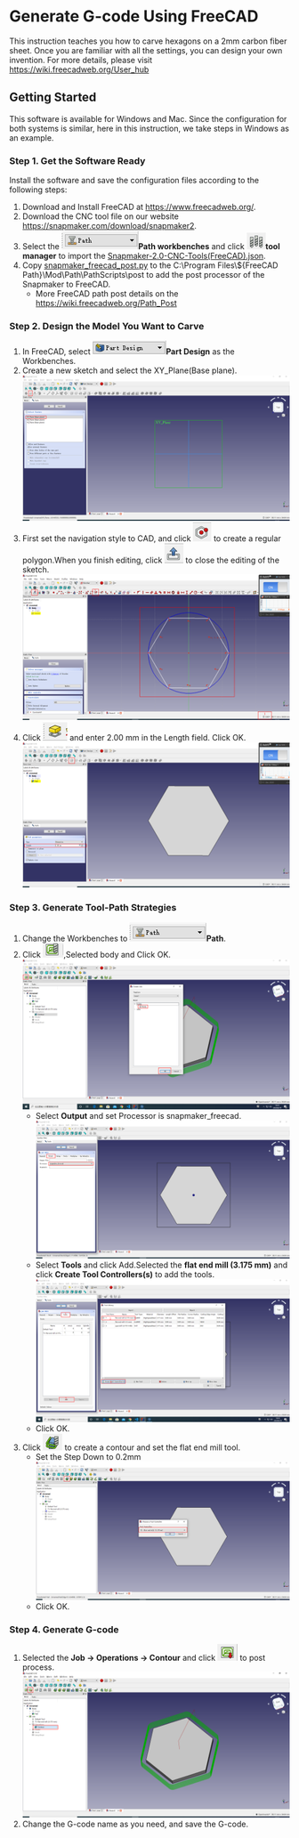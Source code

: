Generate G-code Using FreeCAD
===============
This instruction teaches you how to carve hexagons on a 2mm carbon fiber sheet. Once you are familiar with all the settings, you can design your own invention. For more details, please visit https://wiki.freecadweb.org/User_hub

## Getting Started

This software is available for Windows and Mac. Since the configuration for both systems is similar, here in this instruction, we take steps in Windows as an example.

### Step 1. Get the Software Ready

Install the software and save the configuration files according to the following steps:

1. Download and Install FreeCAD at https://www.freecadweb.org/.
2. Download the CNC tool file on our website https://snapmaker.com/download/snapmaker2.
3. Select the ![alt path](./image/path.png)**Path workbenches** and click ![alt tool](./image/tool.png)**tool manager** to import the [Snapmaker-2.0-CNC-Tools(FreeCAD).json](./Snapmaker-2.0-CNC-Tools(FreeCAD).json).
4. Copy [snapmaker_freecad_post.py](./snapmaker_freecad_post.py) to the C:\Program Files\\${FreeCAD Path}\Mod\Path\PathScripts\post to add the post processor of the Snapmaker to FreeCAD.
    - More FreeCAD path post details on the https://wiki.freecadweb.org/Path_Post

### Step 2. Design the Model You Want to Carve

1. In FreeCAD, select ![alt Part Design](./image/part.png)**Part Design** as the Workbenches.
2. Create a new sketch and select the XY_Plane(Base plane).
![alt new sketch](./image/new-sketch.png)
3. First set the navigation style to CAD, and click ![alt new sketch](./image/polygon.png) to create a regular polygon.When you finish editing, click  ![alt new sketch](./image/close.png) to close the editing of the sketch.
![alt new sketch](./image/regular.png)
4. Click ![alt new sketch](./image/pad.png) and enter 2.00 mm in the Length field. Click OK.
![alt new sketch](./image/body.png)

### Step 3. Generate Tool-Path Strategies
1. Change the Workbenches to ![alt path](./image/path.png)**Path**.
2. Click ![alt path](./image/i-path.png),Selected body and Click OK.
![alt path](./image/c-body.png) 
    - Select **Output** and set Processor is snapmaker_freecad. 
    ![alt path](./image/output.png)   
    - Select **Tools** and click Add.Selected the **flat end mill (3.175 mm)** and click **Create Tool Controllers(s)** to add the tools.
    ![alt path](./image/tools.png)
    - Click OK.
3. Click ![alt path](./image/i-countor.png) to create a contour and set the flat end mill tool.
    - Set the Step Down to 0.2mm
![alt path](./image/countor.png) 
    - Click OK.
### Step 4. Generate G-code
1. Selected the **Job -> Operations -> Contour** and click ![alt path](./image/i-post.png) to post process.
![alt path](./image/post.png)
2. Change the G-code name as you need, and save the G-code.





